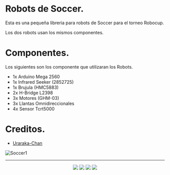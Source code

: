# Robots de Soccer.

Esta es una pequeña libreria para robots de Soccer para el torneo Robocup.

Los dos robots usan los mismos componentes.

# Componentes.

Los siguientes son los componente  que utilizaran los Robots.
- 1x Arduino Mega 2560
- 1x Infrared Seeker (2852725)
- 1x Brujula (HMC5883)
- 2x H-Bridge L2398
- 3x Motores (GHM-03)
- 3x Llantas Omnidireccionales
- 4x Sensor Tcrt5000

# Creditos.

- [Uraraka-Chan](https://github.com/Uraraka-Chan)

![Soccer1](https://www.robocupgermanopen.de/sites/default/files/styles/ddslide/public/slideshow/RCJSoccer.png?itok=z1zjIjvr)

---
<div align=center>
  <img src="https://forthebadge.com/images/badges/built-with-love.svg" />
  <img src="https://forthebadge.com/images/badges/made-with-c-plus-plus.svg" />
  <img src="https://forthebadge.com/images/badges/powered-by-qt.svg" />
  <img src="https://forthebadge.com/images/badges/works-on-my-machine.svg" />
</div>

